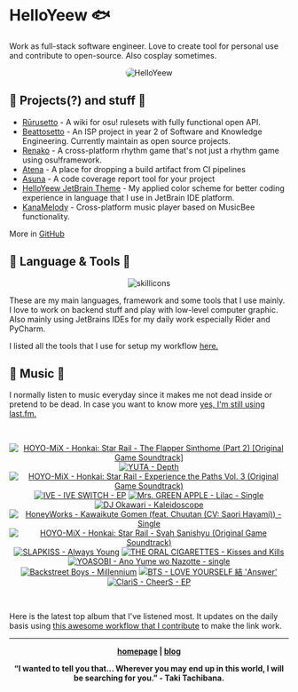 # HelloYeew 🐟

Work as full-stack software engineer. Love to create tool for personal use and contribute to open-source. Also cosplay sometimes.

<p align=center>
    <img src=https://helloyeew.dev/home.webp style="border-radius: 8px" alt="HelloYeew" />
</p>


## 📄 Projects(?) and stuff 📄

- [Rūrusetto](https://rulesets.info/) - A wiki for osu! rulesets with fully functional open API.
- [Beattosetto](https://beatsets.info/) - An ISP project in year 2 of Software and Knowledge Engineering. Currently maintain as open source projects.
- [Renako](https://github.com/HelloYeew/renako) - A cross-platform rhythm game that's not just a rhythm game using osu!framework.
- [Atena](https://github.com/HelloYeew/atena) - A place for dropping a build artifact from CI pipelines
- [Asuna](https://github.com/HelloYeew/asuna) - A code coverage report tool for your project
- [HelloYeew JetBrain Theme](https://plugins.jetbrains.com/plugin/22883-helloyeew-theme) - My applied color scheme for better coding experience in language that I use in JetBrain IDE platform.
- [KanaMelody](https://github.com/HelloYeew/kana-melody) - Cross-platform music player based on MusicBee functionality.

More in [GitHub](https://github.com/HelloYeew?tab=repositories)

## 📇 Language & Tools 📇

<p align=center>
<img src=https://skillicons.dev/icons?i=python,django,cs,dotnet,java,js,ts,html,css,tailwind,prisma,nestjs,express,astro,svelte,php,docker,pycharm,rider,webstorm,idea,vscode,figma alt="skillicons" />
</p>

These are my main languages, framework and some tools that I use mainly. I love to work on backend stuff and play with low-level computer graphic. Also mainly using JetBrains IDEs for my daily work especially Rider and PyCharm.

I listed all the tools that I use for setup my workflow <a href="https://github.com/HelloYeew/workflow-setup">here.</a>

## 🎵 Music 🎵

I normally listen to music everyday since it makes me not dead inside or pretend to be dead. In case you want to know more <a href="https://www.last.fm/user/HelloYeew">yes, I'm still using last.fm.
  
<br>

<!-- lastfm -->
<p align="center"><a href="https://www.last.fm/music/HOYO-MiX/Honkai:+Star+Rail+-+The+Flapper+Sinthome+(Part+2)+%5BOriginal+Game+Soundtrack%5D"><img src="https://lastfm.freetls.fastly.net/i/u/64s/0b1aa7b839ba94345f65e55bc6d3ed61.jpg" title="HOYO-MiX - Honkai: Star Rail - The Flapper Sinthome (Part 2) [Original Game Soundtrack]"></a> <a href="https://www.last.fm/music/YUTA/Depth"><img src="https://lastfm.freetls.fastly.net/i/u/64s/845c6ec136a482d444db350ede693bd5.jpg" title="YUTA - Depth"></a> <a href="https://www.last.fm/music/HOYO-MiX/Honkai:+Star+Rail+-+Experience+the+Paths+Vol.+3+(Original+Game+Soundtrack)"><img src="https://lastfm.freetls.fastly.net/i/u/64s/5b40b31861bd60f99b582f980ae14932.jpg" title="HOYO-MiX - Honkai: Star Rail - Experience the Paths Vol. 3 (Original Game Soundtrack)"></a> <a href="https://www.last.fm/music/IVE/IVE+SWITCH+-+EP"><img src="https://lastfm.freetls.fastly.net/i/u/64s/b31abcd673f9fd3fb910d175e4a3b732.jpg" title="IVE - IVE SWITCH - EP"></a> <a href="https://www.last.fm/music/Mrs.+GREEN+APPLE/Lilac+-+Single"><img src="https://lastfm.freetls.fastly.net/i/u/64s/4a7039f5a45105a335fdb26e15eefb89.jpg" title="Mrs. GREEN APPLE - Lilac - Single"></a> <a href="https://www.last.fm/music/DJ+Okawari/Kaleidoscope"><img src="https://lastfm.freetls.fastly.net/i/u/64s/c0210bbbaec6454a93dc900e9f043732.jpg" title="DJ Okawari - Kaleidoscope"></a> <a href="https://www.last.fm/music/HoneyWorks/Kawaikute+Gomen+(feat.+Chuutan+(CV:+Saori+Hayami))+-+Single"><img src="https://lastfm.freetls.fastly.net/i/u/64s/189551be59ac77e7bf5cc37c7faa6c63.jpg" title="HoneyWorks - Kawaikute Gomen (feat. Chuutan (CV: Saori Hayami)) - Single"></a> <a href="https://www.last.fm/music/HOYO-MiX/Honkai:+Star+Rail+-+Svah+Sanishyu+(Original+Game+Soundtrack)"><img src="https://lastfm.freetls.fastly.net/i/u/64s/b1f66cb055d3f363d58432199a6a852a.jpg" title="HOYO-MiX - Honkai: Star Rail - Svah Sanishyu (Original Game Soundtrack)"></a> <a href="https://www.last.fm/music/SLAPKISS/Always+Young"><img src="https://lastfm.freetls.fastly.net/i/u/64s/bb49a5aeb01a3e75ea6ff57d2fce2446.jpg" title="SLAPKISS - Always Young"></a> <a href="https://www.last.fm/music/THE+ORAL+CIGARETTES/Kisses+and+Kills"><img src="https://lastfm.freetls.fastly.net/i/u/64s/1cce0435aecf897f741598cfcfcb48e2.jpg" title="THE ORAL CIGARETTES - Kisses and Kills"></a> <a href="https://www.last.fm/music/YOASOBI/Ano+Yume+wo+Nazotte+-+single"><img src="https://lastfm.freetls.fastly.net/i/u/64s/d1210a101ed31d5de8131585e7ca2f2e.png" title="YOASOBI - Ano Yume wo Nazotte - single"></a> <a href="https://www.last.fm/music/Backstreet+Boys/Millennium"><img src="https://lastfm.freetls.fastly.net/i/u/64s/be7d9be5645e1a7d64f51579401e48c7.png" title="Backstreet Boys - Millennium"></a> <a href="https://www.last.fm/music/BTS/LOVE+YOURSELF+%E7%B5%90+%27Answer%27"><img src="https://lastfm.freetls.fastly.net/i/u/64s/99ae58158640614ffce8d6cbbf23c99b.jpg" title="BTS - LOVE YOURSELF 結 'Answer'"></a> <a href="https://www.last.fm/music/ClariS/CheerS+-+EP"><img src="https://lastfm.freetls.fastly.net/i/u/64s/cc662fd790af2cc8e31c4f6b8c06fcc0.jpg" title="ClariS - CheerS - EP"></a> </p>

<br>

Here is the latest top album that I've listened most. It updates on the daily basis using <a href="https://github.com/melipass/lastfm-to-markdown/">this awesome workflow that I contribute</a> to make the link work.

---

<p align="center"><b><a href="https://helloyeew.dev">homepage</a> | <b><a href="https://helloyeew.dev/blog">blog</a></p>

<p align="center">“I wanted to tell you that… Wherever you may end up in this world, I will be searching for you.” - Taki Tachibana.</p>

